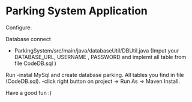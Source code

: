 # Parking System Application

Configure:

 Database connect
  - ParkingSystem/src/main/java/databaseUtil/DBUtil.java (Imput your DATABASE_URL, USERNAME , PASSWORD and implemt all table from file CodeDB.sql )  

 Run
  -instal MySql and create database parking. All tables you find in file (CodeDB.sql).
  -click right button on project -> Run As -> Maven Install. 
  
Have a good fun :)
